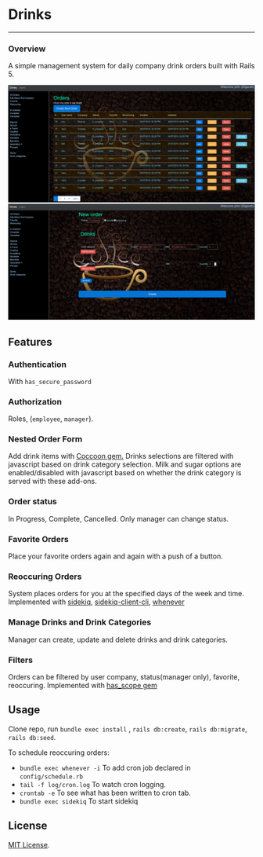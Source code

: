 # Drinks
----
### Overview
 A simple management system for daily company drink orders built with Rails 5.

![screenshot](https://github.com/drumaddict/drinks-rails5/blob/master/orders.png)
![screenshot](https://github.com/drumaddict/drinks-rails5/blob/master/form.png)

## Features
### Authentication
 With `has_secure_password`
### Authorization
 Roles, (`employee`, `manager`).
### Nested Order Form
Add drink items with [Coccoon gem.](https://github.com/nathanvda/cocoon)
Drinks selections are filtered with javascript based on drink category selection.
Milk and sugar options are enabled/disabled with javascript based on whether the drink category is
served with these add-ons.
### Order status
In Progress, Complete, Cancelled. Only manager can change status.

### Favorite Orders
Place your favorite orders again and again with a push of a button.
### Reoccuring Orders
System places orders for you at the specified days of the week and time.
Implemented with [sidekiq](https://github.com/mperham/sidekiq), [sidekiq-client-cli](https://github.com/didil/sidekiq-client-cli),
[whenever](https://github.com/javan/whenever)

### Manage Drinks and Drink Categories
 Manager can create, update and delete drinks and drink categories.

### Filters
Orders can be filtered by user company, status(manager only), favorite, reoccuring.
Implemented with [has_scope gem](https://github.com/plataformatec/has_scope)

## Usage

Clone repo, run `bundle exec install` , `rails db:create`, `rails db:migrate`, `rails db:seed`.

  To schedule reoccuring orders:
* `bundle exec whenever -i` To add cron job declared in `config/schedule.rb`
* `tail -f log/cron.log` To watch  cron logging.
*  `crontab -e` To see what has been written to cron tab.
* `bundle exec sidekiq` To start sidekiq

## License
 [MIT License](http://opensource.org/licenses/MIT).
